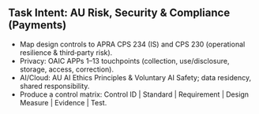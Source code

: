 ## Task Intent: AU Risk, Security & Compliance (Payments)
- Map design controls to APRA CPS 234 (IS) and CPS 230 (operational resilience & third‑party risk).
- Privacy: OAIC APPs 1–13 touchpoints (collection, use/disclosure, storage, access, correction).
- AI/Cloud: AU AI Ethics Principles & Voluntary AI Safety; data residency, shared responsibility.
- Produce a control matrix: Control ID | Standard | Requirement | Design Measure | Evidence | Test.